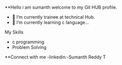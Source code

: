 
**Hello i am sumanth
welcome to my Git HUB profile.

- 🔭 I’m currently trainee at technical Hub.
- 🌱 I’m currently learning c language...

My Skills

- c programming
- Problem Solving


**Connect with me
-linkedin:-Sumanth Reddy T  
